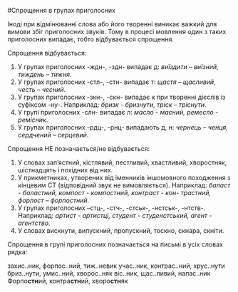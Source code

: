 #Спрощення в групах приголосних

Iнодi при вiдмiнюваннi слова або його твореннi виникає важкий для вимови збiг приголосних звукiв. Тому в процесi мовлення один з таких приголосних випадає, тобто вiдбувається спрощення.


<span class="p1">Спрощення вiдбувається:</span>

1. У групах приголосних <span class="p1">-ждн-, -здн-</span> випадає <span class="p1">д</span>: <i>виїздити – виїзний, тиждень – тижня.</i>
2. У групах приголосних <span class="p1">-стл-, -стн-</span> випадає <span class="p1">т</span>: <i>щастя – щасливий, честь – чесний</i>.
3. У групах приголосних <span class="p1">-зкн-, -скн-</span> випадає <span class="p1">к</span> при твореннi дiєслiв iз суфiксом <span class="p1">-ну-</span>. Наприклад: <i>бризк - бризнути, трiск – трiснути</i>.
4. У групi приголосних <span class="p1">-слн-</span> випадає <span class="p1">л</span>: <i>масло - масний, ремесло - ремiсник</i>.
5. У групах приголосних <span class="p1">-рдц-, -рнц-</span> випадають <span class="p1">д, н</span>: <i>чернець – ченця, сердчений – серцевий</i>.


<span class="p1">Спрощення НЕ позначається/не вiдбувається:</span>
1. У словах зап’я<span class="p1">стн</span>ий, кi<span class="p1">стл</span>явий, пе<span class="p1">стл</span>ивий, хва<span class="p1">стл</span>ивий, хворо<span class="p1">стн</span>як, шi<span class="p1">стн</span>адцять i похiдних вiд них.
2. У прикметниках, утворених вiд iменникiв iншомовного походження з кiнцевим <span class="p1">СТ</span> (вiдповiдний звук не вимовляється). Наприклад: <i>баласт - баластний, компост - компостний, контраст - кон- трастний, форпост – форпостний.</i>
3. У групах приголосних <span class="p1">–стц-, -стч-, -стськ-, -нстськ-, -нтств-.</span> Наприклад: <i>артист - артистцi, студент - студенстський, агент - агентство.</i>
4. У словах ви<span class="p1">скн</span>ути, випу<span class="p1">скн</span>ий, пропу<span class="p1">скн</span>ий, то<span class="p1">скн</span>о, <span class="p1">скн</span>ара, <span class="p1">скн</span>iти.



<quiz> 
    <question>
       <p>Спрощення в групі приголосних позначається на письмі в усіх словах рядка:</p>
           <answer> захис..ник, форпос..ний, тиж..невик</answer>
           <answer> учас..ник, контрас..ний, хрус..нути </answer>
           <answer> бриз..нути, умис..ний, хворос..няк</answer>
           <answer correct> віс..ник, щас..ливий, напас..ник</answer>
      <explanation>
Форпо<b>стн</b>ий, контра<b>стн</b>ий, хворо<b>стн</b>як
</explanation>
    </question>
</quiz> 

